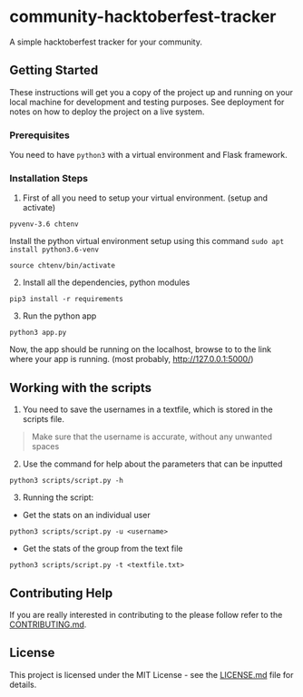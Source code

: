 # community-hacktoberfest-tracker
A simple hacktoberfest tracker for your community. 

## Getting Started
These instructions will get you a copy of the project up and running on your local machine for development and testing purposes. See deployment for notes on how to deploy the project on a live system.

### Prerequisites
You need to have `python3` with a virtual environment and Flask framework.

### Installation Steps
1. First of all you need to setup your virtual environment. (setup and activate)
```
pyvenv-3.6 chtenv
```
Install the python virtual environment setup using this command `sudo apt install python3.6-venv`
```
source chtenv/bin/activate
```
2. Install all the dependencies, python modules 
```
pip3 install -r requirements
```
3. Run the python app
```
python3 app.py
```
Now, the app should be running on the localhost, browse to to the link where your app is running. (most probably, http://127.0.0.1:5000/)

## Working with the scripts
1. You need to save the usernames in a textfile, which is stored in the scripts file.

>Make sure that the username is accurate, without any unwanted spaces

2. Use the command for help about the parameters that can be inputted
```
python3 scripts/script.py -h
```
3. Running the script:
+ Get the stats on an individual user
```
python3 scripts/script.py -u <username>
```
+ Get the stats of the group from the text file
```
python3 scripts/script.py -t <textfile.txt>
```


## Contributing Help
If you are really interested in contributing to the please follow refer to the [CONTRIBUTING.md](CONTRIBUTING.md).

## License
This project is licensed under the MIT License - see the [LICENSE.md](LICENSE.md) file for details.
